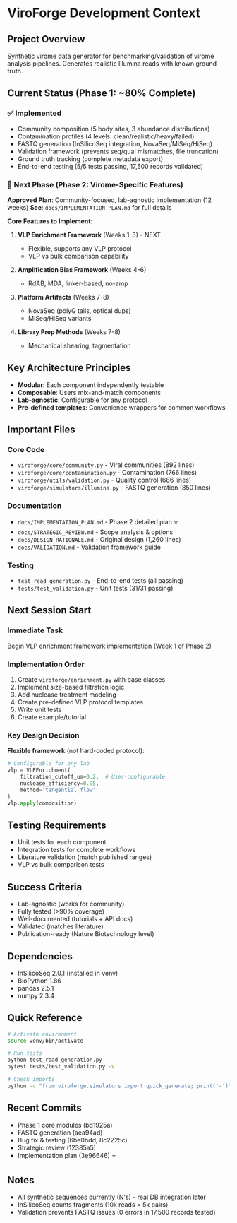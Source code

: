 # ViroForge Development Context

## Project Overview
Synthetic virome data generator for benchmarking/validation of virome analysis pipelines. Generates realistic Illumina reads with known ground truth.

## Current Status (Phase 1: ~80% Complete)

### ✅ Implemented
- Community composition (5 body sites, 3 abundance distributions)
- Contamination profiles (4 levels: clean/realistic/heavy/failed)
- FASTQ generation (InSilicoSeq integration, NovaSeq/MiSeq/HiSeq)
- Validation framework (prevents seq/qual mismatches, file truncation)
- Ground truth tracking (complete metadata export)
- End-to-end testing (5/5 tests passing, 17,500 records validated)

### 🎯 Next Phase (Phase 2: Virome-Specific Features)
**Approved Plan**: Community-focused, lab-agnostic implementation (12 weeks)
**See**: `docs/IMPLEMENTATION_PLAN.md` for full details

**Core Features to Implement**:
1. **VLP Enrichment Framework** (Weeks 1-3) - NEXT
   - Flexible, supports any VLP protocol
   - VLP vs bulk comparison capability

2. **Amplification Bias Framework** (Weeks 4-6)
   - RdAB, MDA, linker-based, no-amp

3. **Platform Artifacts** (Weeks 7-8)
   - NovaSeq (polyG tails, optical dups)
   - MiSeq/HiSeq variants

4. **Library Prep Methods** (Weeks 7-8)
   - Mechanical shearing, tagmentation

## Key Architecture Principles
- **Modular**: Each component independently testable
- **Composable**: Users mix-and-match components
- **Lab-agnostic**: Configurable for any protocol
- **Pre-defined templates**: Convenience wrappers for common workflows

## Important Files

### Core Code
- `viroforge/core/community.py` - Viral communities (892 lines)
- `viroforge/core/contamination.py` - Contamination (766 lines)
- `viroforge/utils/validation.py` - Quality control (686 lines)
- `viroforge/simulators/illumina.py` - FASTQ generation (850 lines)

### Documentation
- `docs/IMPLEMENTATION_PLAN.md` - Phase 2 detailed plan ⭐
- `docs/STRATEGIC_REVIEW.md` - Scope analysis & options
- `docs/DESIGN_RATIONALE.md` - Original design (1,260 lines)
- `docs/VALIDATION.md` - Validation framework guide

### Testing
- `test_read_generation.py` - End-to-end tests (all passing)
- `tests/test_validation.py` - Unit tests (31/31 passing)

## Next Session Start

### Immediate Task
Begin VLP enrichment framework implementation (Week 1 of Phase 2)

### Implementation Order
1. Create `viroforge/enrichment.py` with base classes
2. Implement size-based filtration logic
3. Add nuclease treatment modeling
4. Create pre-defined VLP protocol templates
5. Write unit tests
6. Create example/tutorial

### Key Design Decision
**Flexible framework** (not hard-coded protocol):
```python
# Configurable for any lab
vlp = VLPEnrichment(
    filtration_cutoff_um=0.2,  # User-configurable
    nuclease_efficiency=0.95,
    method='tangential_flow'
)
vlp.apply(composition)
```

## Testing Requirements
- Unit tests for each component
- Integration tests for complete workflows
- Literature validation (match published ranges)
- VLP vs bulk comparison tests

## Success Criteria
- Lab-agnostic (works for community)
- Fully tested (>90% coverage)
- Well-documented (tutorials + API docs)
- Validated (matches literature)
- Publication-ready (Nature Biotechnology level)

## Dependencies
- InSilicoSeq 2.0.1 (installed in venv)
- BioPython 1.86
- pandas 2.5.1
- numpy 2.3.4

## Quick Reference
```bash
# Activate environment
source venv/bin/activate

# Run tests
python test_read_generation.py
pytest tests/test_validation.py -v

# Check imports
python -c "from viroforge.simulators import quick_generate; print('✓')"
```

## Recent Commits
- Phase 1 core modules (bd1925a)
- FASTQ generation (aea94ad)
- Bug fix & testing (6be0bdd, 8c2225c)
- Strategic review (12385a5)
- Implementation plan (3e96646) ⭐

## Notes
- All synthetic sequences currently (N's) - real DB integration later
- InSilicoSeq counts fragments (10k reads = 5k pairs)
- Validation prevents FASTQ issues (0 errors in 17,500 records tested)
